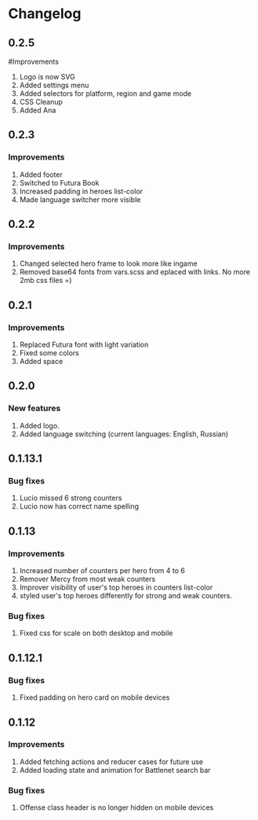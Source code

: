 Changelog
=========

0.2.5
-------------

#Improvements
1. Logo is now SVG
2. Added settings menu
3. Added selectors for platform, region and game mode
4. CSS Cleanup
5. Added Ana

0.2.3
-------------

### Improvements
1. Added footer
2. Switched to Futura Book
3. Increased padding in heroes list-color
4. Made language switcher more visible


0.2.2
-------------

### Improvements
1. Changed selected hero frame to look more like ingame
2. Removed base64 fonts from vars.scss and eplaced with links. No more 2mb css files =)


0.2.1
-------------
### Improvements
1. Replaced Futura font with light variation
2. Fixed some colors
3. Added space


0.2.0
-------------
### New features
1. Added logo.
2. Added language switching (current languages: English, Russian)


0.1.13.1
-------------
### Bug fixes
1. Lucio missed 6 strong counters
2. Lucio now has correct name spelling


0.1.13
-------------
### Improvements
1. Increased number of counters per hero from 4 to 6
2. Remover Mercy from most weak counters
3. Improver visibility of user's top heroes in counters list-color
4. styled user's top heroes differently for strong and weak counters.

### Bug fixes
1. Fixed css for scale on both desktop and mobile


0.1.12.1
-------------
### Bug fixes
1. Fixed padding on hero card on mobile devices


0.1.12
-------------
### Improvements
1. Added fetching actions and reducer cases for future use
2. Added loading state and animation for Battlenet search bar

### Bug fixes
1. Offense class header is no longer hidden on mobile devices
